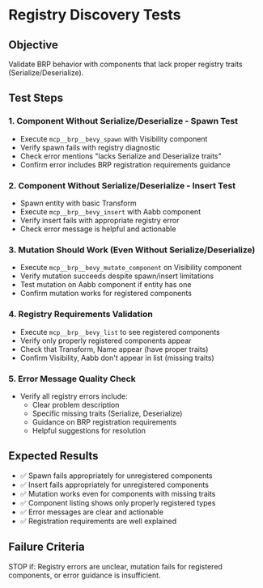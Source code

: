 # Registry Discovery Tests

## Objective
Validate BRP behavior with components that lack proper registry traits (Serialize/Deserialize).

## Test Steps

### 1. Component Without Serialize/Deserialize - Spawn Test
- Execute `mcp__brp__bevy_spawn` with Visibility component
- Verify spawn fails with registry diagnostic
- Check error mentions "lacks Serialize and Deserialize traits"
- Confirm error includes BRP registration requirements guidance

### 2. Component Without Serialize/Deserialize - Insert Test  
- Spawn entity with basic Transform
- Execute `mcp__brp__bevy_insert` with Aabb component
- Verify insert fails with appropriate registry error
- Check error message is helpful and actionable

### 3. Mutation Should Work (Even Without Serialize/Deserialize)
- Execute `mcp__brp__bevy_mutate_component` on Visibility component
- Verify mutation succeeds despite spawn/insert limitations
- Test mutation on Aabb component if entity has one
- Confirm mutation works for registered components

### 4. Registry Requirements Validation
- Execute `mcp__brp__bevy_list` to see registered components
- Verify only properly registered components appear
- Check that Transform, Name appear (have proper traits)
- Confirm Visibility, Aabb don't appear in list (missing traits)

### 5. Error Message Quality Check
- Verify all registry errors include:
  - Clear problem description
  - Specific missing traits (Serialize, Deserialize)
  - Guidance on BRP registration requirements
  - Helpful suggestions for resolution

## Expected Results
- ✅ Spawn fails appropriately for unregistered components
- ✅ Insert fails appropriately for unregistered components  
- ✅ Mutation works even for components with missing traits
- ✅ Component listing shows only properly registered types
- ✅ Error messages are clear and actionable
- ✅ Registration requirements are well explained

## Failure Criteria
STOP if: Registry errors are unclear, mutation fails for registered components, or error guidance is insufficient.